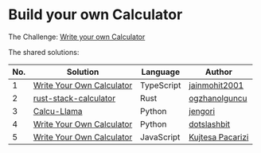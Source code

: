 # Build your own Calculator

The Challenge: [Write your own Calculator](https://codingchallenges.fyi/challenges/challenge-calculator)

The shared solutions:

| No. | Solution | Language | Author |
|-----|----------|----------|--------|
| 1 | [Write Your Own Calculator](https://github.com/jainmohit2001/coding-challenges/blob/master/src/7) | TypeScript | [jainmohit2001](https://github.com/jainmohit2001) |
| 2 | [rust-stack-calculator](https://github.com/ogzhanolguncu/rust-stack-calculator) | Rust | [ogzhanolguncu](https://github.com/ogzhanolguncu) |
| 3 | [Calcu-Llama](https://github.com/jengori/Calcu-Llama) | Python | [jengori](https://github.com/jengori) |
| 4 | [Write Your Own Calculator](https://github.com/dotslashbit/coding-challenges/tree/main/write_your_own_calculator) | Python | [dotslashbit](https://github.com/dotslashbit) |
| 5 | [Write Your Own Calculator](https://github.com/KPaccarizi/Math-Calculator) | JavaScript | [Kujtesa Pacarizi](https://github.com/KPaccarizi) |
